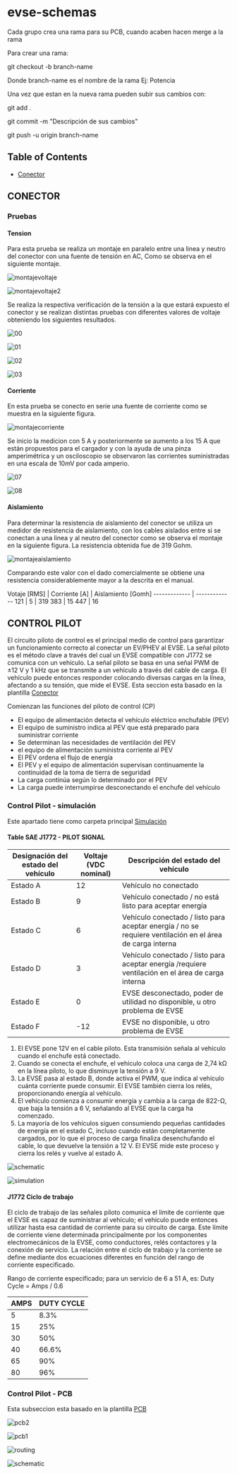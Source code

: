 # evse-schemas

Cada grupo crea una rama para su PCB, cuando acaben hacen merge a la rama

Para crear una rama:

git checkout -b branch-name

Donde branch-name es el nombre de la rama Ej: Potencia

Una vez que estan en la nueva rama pueden subir sus cambios con:

git add .

git commit -m "Descripción de sus cambios"

git push -u origin branch-name

## Table of Contents
- [Conector](#conector)


## CONECTOR
### Pruebas
#### Tension
Para esta prueba se realiza un montaje en paralelo entre una linea y neutro del conector con una fuente de tensión en AC, Como se observa en el siguiente montaje.

![montajevoltaje](https://github.com/Diseno-electronico-2023-1/evse-schemas/assets/126024376/e3151760-9257-4b66-8d34-9814eae60585)

![montajevoltaje2](https://github.com/Diseno-electronico-2023-1/evse-schemas/assets/126024376/ee67c2b6-122b-4c2d-aa93-b73e22e80ddb)

Se realiza la respectiva verificación de la tensión a la que estará expuesto el conector y se realizan distintas pruebas con diferentes valores de voltaje obteniendo los siguientes resultados.

![00](https://github.com/Diseno-electronico-2023-1/evse-schemas/assets/126024376/19d34b16-3f0d-4fbd-95ec-39776bd8a159)

![01](https://github.com/Diseno-electronico-2023-1/evse-schemas/assets/126024376/4b1a411e-3756-4d08-9663-e1f2a84d182b)

![02](https://github.com/Diseno-electronico-2023-1/evse-schemas/assets/126024376/5418677a-0e67-45c0-8245-8e3b8161a9d3)

![03](https://github.com/Diseno-electronico-2023-1/evse-schemas/assets/126024376/7204324c-56df-45b2-b15f-c6053519bb1a)

#### Corriente
En esta prueba se conecto en serie una fuente de corriente como se muestra en la siguiente figura.

![montajecorriente](https://github.com/Diseno-electronico-2023-1/evse-schemas/assets/126024376/5b951a4b-343f-4e9a-9b92-4de6fb1cd54c)

Se inicio la medicion con 5 A y posteriormente se aumento a los 15 A que están propuestos para el cargador y con la ayuda de una pinza amperimétrica y un osciloscopio se observaron las corrientes suministradas en una escala de 10mV por cada amperio.

![07](https://github.com/Diseno-electronico-2023-1/evse-schemas/assets/126024376/79ba6fec-0cb1-4b4f-b1c7-8f7ceb47fc50)

![08](https://github.com/Diseno-electronico-2023-1/evse-schemas/assets/126024376/22e601b4-d1d8-4573-81c5-c534f9afcd81)

#### Aislamiento
Para determinar la resistencia de aislamiento del conector se utiliza un medidor de resistencia de aislamiento, con los cables aislados entre si se conectan a una linea y al neutro del conector como se observa el montaje en la siguiente figura. La resistencia obtenida fue de 319 Gohm. 

![montajeaislamiento](https://github.com/Diseno-electronico-2023-1/evse-schemas/assets/126024376/ed20d8f2-1d77-4b19-a47e-3a304317ba95)

Comparando este valor con el dado comercialmente se obtiene una resistencia considerablemente mayor a la descrita en el manual.

Votaje [RMS]  | Corriente [A] | Aislamiento [Gomh]
------------- | -------------
121  | 5  | 319
383  | 15 
447  | 16

## CONTROL PILOT
El circuito piloto de control es el principal medio de control para garantizar un funcionamiento correcto al conectar un EV/PHEV al EVSE. La señal piloto es el método clave a través del cual un EVSE compatible con J1772 se comunica con un vehículo. La señal piloto se basa en una señal PWM de ±12 V y 1 kHz que se transmite a un vehículo a través del cable de carga. El vehículo puede entonces responder colocando diversas cargas en la línea, afectando a su tensión, que mide el EVSE.
Esta seccion esta basado en la plantilla [Conector](https://github.com/Diseno-electronico-2023-1/evse-schemas/tree/Conector/Conector "Conector")

Comienzan las funciones del piloto de control (CP)

- El equipo de alimentación detecta el vehículo eléctrico enchufable (PEV)
- El equipo de suministro indica al PEV que está preparado para suministrar corriente
- Se determinan las necesidades de ventilación del PEV
- el equipo de alimentación suministra corriente al PEV
- El PEV ordena el flujo de energía
- El PEV y el equipo de alimentación supervisan continuamente la continuidad de la toma de tierra de seguridad
- La carga continúa según lo determinado por el PEV
- La carga puede interrumpirse desconectando el enchufe del vehículo

### Control Pilot - simulación
Este apartado tiene como carpeta principal [Simulación](https://github.com/Diseno-electronico-2023-1/evse-schemas/tree/Conector/Conector/Simulacion)

#### Table SAE J1772 - PILOT SIGNAL
                    
Designación del estado del vehículo  |Voltaje (VDC nominal) | Descripción del estado del vehículo
------------- | ------------- | -------------
Estado A  | 12 | Vehículo no conectado
Estado B  | 9 | Vehículo conectado / no está listo para aceptar energía
Estado C  | 6 | Vehículo conectado / listo para aceptar energía / no se requiere ventilación en el área de carga interna
Estado D  | 3 | Vehículo conectado / listo para aceptar energía /requiere ventilación en el área de carga interna
Estado E  | 0 | EVSE desconectado, poder de utilidad no disponible, u otro problema de EVSE
Estado F  | -12 | EVSE no disponible, u otro problema de EVSE

1. El EVSE pone 12V en el cable piloto. Esta transmisión señala al vehículo cuando el enchufe está conectado.
2. Cuando se conecta el enchufe, el vehículo coloca una carga de 2,74 kΩ en la línea piloto, lo que disminuye la tensión a 9 V.
3. La EVSE pasa al estado B, donde activa el PWM, que indica al vehículo cuánta corriente puede consumir. El EVSE también cierra los relés, proporcionando energía al vehículo.
4. El vehículo comienza a consumir energía y cambia a la carga de 822-Ω, que baja la tensión a 6 V, señalando al EVSE que la carga ha comenzado.
5. La mayoría de los vehículos siguen consumiendo pequeñas cantidades de energía en el estado C, incluso cuando están completamente cargados, por lo que el proceso de carga finaliza desenchufando el cable, lo que devuelve la tensión a 12 V. El EVSE mide este proceso y cierra los relés y vuelve al estado A.

![schematic](https://github.com/Diseno-electronico-2023-1/evse-schemas/assets/126024376/2b02a925-df56-40a1-965b-ab35b09d1547)

![simulation](https://github.com/Diseno-electronico-2023-1/evse-schemas/assets/126024376/deecbd8a-70e5-406f-ac1c-a4d636f5dd03)

#### J1772 Ciclo de trabajo

El ciclo de trabajo de las señales piloto comunica el límite de corriente que el EVSE es capaz de suministrar al vehículo; el vehículo puede entonces utilizar hasta esa cantidad de corriente para su circuito de carga. Este límite de corriente viene determinada principalmente por los componentes electromecánicos de la EVSE, como conductores, relés contactores y la conexión de servicio. La relación entre el ciclo de trabajo y la corriente se define mediante dos ecuaciones diferentes en función del rango de corriente especificado.

Rango de corriente especificado; para un servicio de 6 a 51 A, es:
Duty Cycle = Amps / 0.6

AMPS  | DUTY CYCLE
------------- | -------------
5  | 8.3%
15  | 25% 
30  | 50%
40  | 66.6%
65  | 90%
80  | 96%

### Control Pilot - PCB
Esta subseccion esta basado en la plantilla [PCB](https://github.com/Diseno-electronico-2023-1/evse-schemas/tree/Conector/Conector/ControlPilotPCB-backups)

![pcb2](https://github.com/Diseno-electronico-2023-1/evse-schemas/assets/126024376/388b68eb-7794-44ec-ab23-544f392cd22e)

![pcb1](https://github.com/Diseno-electronico-2023-1/evse-schemas/assets/126024376/5aead935-cc50-4a8b-9edb-77d0d74f67f4)

![routing](https://github.com/Diseno-electronico-2023-1/evse-schemas/assets/126024376/bb78755c-777a-4983-a05c-2d47f261344c)

![schematic](https://github.com/Diseno-electronico-2023-1/evse-schemas/assets/126024376/1d457d81-68a7-4640-a62b-dd5cba44fd54)



